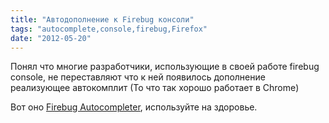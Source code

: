 ```yaml
---
title: "Автодополнение к Firebug консоли"
tags: "autocomplete,console,firebug,Firefox"
date: "2012-05-20"
---
```


Понял что многие разработчики, использующие в своей работе firebug console, не переставляют что к ней появилось дополнение реализующее автокомплит (То что так хорошо работает в Chrome)

Вот оно [Firebug Autocompleter](https://addons.mozilla.org/en-US/firefox/addon/firebug-autocompleter/ "firebug autocomplete addon"), используйте на здоровье.
